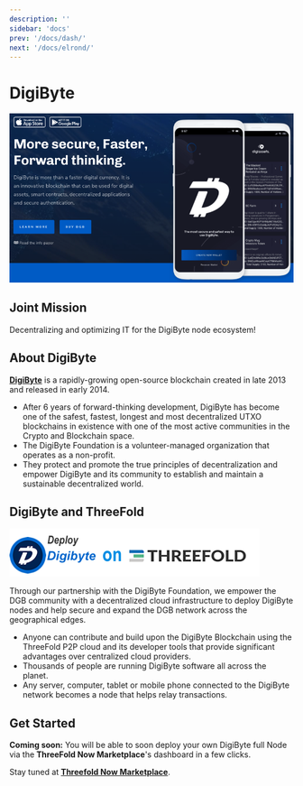 ```yaml
---
description: ''
sidebar: 'docs'
prev: '/docs/dash/'
next: '/docs/elrond/'
---
```


# DigiByte

![](./img/digibyte.png)

## Joint Mission

Decentralizing and optimizing IT for the DigiByte node ecosystem!

## About DigiByte

**[DigiByte](https://digibyte.io/)** is a rapidly-growing open-source blockchain created in late 2013 and released in early 2014.

- After 6 years of forward-thinking development, DigiByte has become one of the safest, fastest, longest and most decentralized UTXO blockchains in existence with one of the most active communities in the Crypto and Blockchain space.
- The DigiByte Foundation is a volunteer-managed organization that operates as a non-profit.
- They protect and promote the true principles of decentralization and empower DigiByte and its community to establish and maintain a sustainable decentralized world.

## DigiByte and ThreeFold

![](./img/digibyte1.png)

Through our partnership with the DigiByte Foundation, we empower the DGB community with a decentralized cloud infrastructure to deploy DigiByte nodes and help secure and expand the DGB network across the geographical edges. 

- Anyone can contribute and build upon the DigiByte Blockchain using the ThreeFold P2P cloud and its developer tools that provide significant advantages over centralized cloud providers.
- Thousands of people are running DigiByte software all across the planet.
- Any server, computer, tablet or mobile phone connected to the DigiByte network becomes a node that helps relay transactions.

## Get Started 

**Coming soon:** You will be able to soon deploy your own DigiByte full Node via the **ThreeFold Now Marketplace**'s dashboard in a few clicks.

Stay tuned at **[Threefold Now Marketplace](https://marketplace.threefold.io)**.
